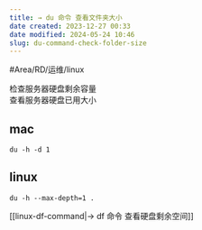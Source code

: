 ```yaml
---
title: → du 命令 查看文件夹大小
date created: 2023-12-27 00:33
date modified: 2024-05-24 10:46
slug: du-command-check-folder-size
---
```

#Area/RD/运维/linux

检查服务器硬盘剩余容量  
查看服务器硬盘已用大小

## mac

```
du -h -d 1
```

## linux

```
du -h --max-depth=1 .
```

[[linux-df-command|→ df 命令 查看硬盘剩余空间]]